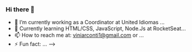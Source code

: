 ### Hi there 👋

- 🔭 I’m currently working as a Coordinator at United Idiomas ...
- 🌱 Currently learning HTML/CSS, JavaScript, Node.Js at RocketSeat...
- 📫 How to reach me at: viniarconti1@gmail.com or  ...
- ⚡ Fun fact: ...
-->

